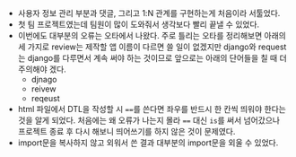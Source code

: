 - 사용자 정보 관리 부분과 댓글, 그리고 1:N 관계를 구현하는게 처음이라 서툴었다.
- 첫 팀 프로젝트였는데 팀원이 많이 도와줘서 생각보다 빨리 끝낼 수 있었다.
- 이번에도 대부분의 오류는 오타에서 나왔다. 주로 틀리는 오타를 정리해보면 아래의 세 가지로 review는 제작할 앱 이름이 다르면 쓸 일이 없겠지만 django와 request는 django를 다루면서 계속 써야 하는 것이므로 앞으로는 아래의 단어들을 칠 때 더 주의해야 겠다.
  - djnago
  - reivew
  - reqeust
- html 파일에서 DTL을 작성할 시 `==`를 쓴다면 좌우를 반드시 한 칸씩 띄워야 한다는 것을 알게 되었다. 처음에는 왜 오류가 나는지 몰라 `==` 대신 `is`를 써서 넘어갔으나 프로젝트 종료 후 다시 해보니 띄어쓰기를 하지 않은 것이 문제였다.
- import문을 복사하지 않고  외워서 쓴 결과 대부분의 import문을 외울 수 있었다.



